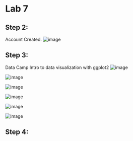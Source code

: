 # Lab 7
## Step 2:
Account Created. 
![image](https://user-images.githubusercontent.com/40222287/113308483-37186600-92d4-11eb-9dcd-fcca61582246.png)

## Step 3:
Data Camp Intro to data visualization with ggplot2
![image](https://user-images.githubusercontent.com/40222287/113310750-8fe8fe00-92d6-11eb-8129-6b5a6a3def79.png)

![image](https://user-images.githubusercontent.com/40222287/113310969-caeb3180-92d6-11eb-8312-033a74d47ce8.png)

![image](https://user-images.githubusercontent.com/40222287/113322587-e0feef00-92e2-11eb-8ea4-5dced04320f8.png)

![image](https://user-images.githubusercontent.com/40222287/113323433-f1fc3000-92e3-11eb-98d5-b13a110ddead.png)

![image](https://user-images.githubusercontent.com/40222287/113325062-e447aa00-92e5-11eb-91a0-6b953f6afb26.png)

![image](https://user-images.githubusercontent.com/40222287/113325639-b57e0380-92e6-11eb-8a09-1ee0d60e368a.png)


## Step 4:
